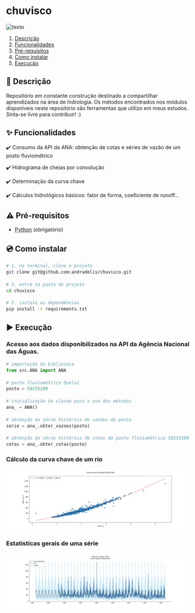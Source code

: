# chuvisco

![texto](https://img.shields.io/static/v1?label=linguagem&message=python&color=green&style=flat-square "linguagem")

1. [Descrição](#descrição)  
2. [Funcionalidades](#funcionalidades)  
3. [Pré-requisitos](#pré-requisitos)  
4. [Como instalar](#como-instalar)
4. [Execução](#execucao)


## :scroll: Descrição

Repositório em constante construção destinado a compartilhar aprendizados na área de hidrologia. Os métodos encontrados nos módulos disponíveis neste repositório são ferramentas que utilizo em meus estudos. Sinta-se livre para contribuir! :)


## :sparkles: Funcionalidades

:heavy_check_mark: Consumo da API da ANA: obtenção de cotas e séries de vazão de um posto fluviométrico

:heavy_check_mark: Hidrograma de cheias por convolução

:heavy_check_mark: Determinação da curva chave

:heavy_check_mark: Cálculos hidrológicos básicos: fator de forma, coeficiente de runoff...

## :warning: Pré-requisitos

- [Python](https://www.python.org/) (obrigatório)

## :cd: Como instalar

```bash
# 1. no terminal, clone o projeto
git clone git@github.com:andradelis/chuvisco.git

# 2. entre na pasta do projeto
cd chuvisco

# 3. instale as dependências
pip install -r requirements.txt
```

## :arrow_forward: Execução
### Acesso aos dados disponibilizados na API da Agência Nacional das Águas.

```python
# importação da biblioteca
from src.ANA import ANA

# posto fluviométrico Queluz
posto = 58235100

# inicialização da classe para o uso dos métodos
ana_ = ANA()

# obtenção da série histórica de vazões do posto
serie = ana_.obter_vazoes(posto)

# obtenção da série histórica de cotas do posto fluviométrico 58235100
cotas = ana_.obter_cotas(posto)
```

### Cálculo da curva chave de um rio
![alt text](https://github.com/andradelis/hidro-os/blob/main/exemplos/curva_chave.png?raw=true)


### Estatísticas gerais de uma série
![alt text](https://github.com/andradelis/hidro-os/blob/main/exemplos/serie_mlt.png?raw=true)

